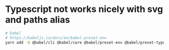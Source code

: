 # Typescript not works nicely with svg and paths alias

```bash
# babel
# https://babeljs.io/docs/en/babel-preset-env
yarn add -D @babel/cli @babel/core @babel/preset-env @babel/preset-typescript @babel/plugin-proposal-class-properties @babel/plugin-proposal-object-rest-spread
```
